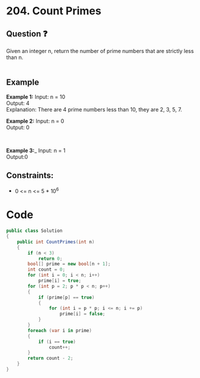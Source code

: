 # 204. Count Primes
## Question ❓ <br>
Given an integer n, return the number of prime numbers that are strictly less than n.
<br><br>

## Example

__Example 1:__
Input: n = 10  
Output: 4  
Explanation:  There are 4 prime numbers less than 10, they are 2, 3, 5, 7.
<br>

__Example 2:__  Input: n = 0     
Output: 0  

<br>

__Example 3:___
Input: n = 1  
Output:0
<br>
  
## Constraints:

- 0 <= n <= 5 * 10<sup>6</sup>

# Code
```c#
public class Solution
{
    public int CountPrimes(int n)
    {
        if (n < 3)
            return 0;
        bool[] prime = new bool[n + 1];
        int count = 0;
        for (int i = 0; i < n; i++)
            prime[i] = true;
        for (int p = 2; p * p < n; p++)
        {
            if (prime[p] == true)
            {
                for (int i = p * p; i <= n; i += p)
                    prime[i] = false;
            }
        }
        foreach (var i in prime)
        {
            if (i == true)
                count++;
        }
        return count - 2;
    }
}
```
